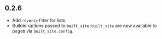 ## 0.2.6

- Add `reverse` filter for lists
- Builder options passed to `built_site:built_site` are now available to pages
  via `built_site.config`.
